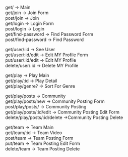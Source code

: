 get/ -> Main<br>
get/join -> Join Form<br>
post/join -> Join<br>
get/login -> Login Form<br>
post/login -> Login<br>
get/find-password -> Find Password Form<br>
post/find-password -> Find Password<br>

get/user/:id -> See User<br>
get/user/:id/edit -> Edit MY Profile Form<br>
put/user/:id/edit -> Edit MY Profile<br>
delete/user/:id -> Delete MY Profile<br>

get/play -> Play Main<br>
get/play/:id -> Play Detail<br>
get/play/genre? -> Sort For Genre<br>

get/play/posts -> Community<br>
get/play/posts/new -> Community Posting Form<br>
post/play/posts/ -> Community Posting<br>
get/play/posts/:id/edit -> Community Posting Edit Form<br>
delete/play/posts/:id/delete ->Community Posting Delete<br>

get/team -> Team Main<br>
get/team/:id -> Team Video<br>
post/team -> Team Posting Form<br>
put/team -> Team Posting Edit Form<br>
delete/team -> Team Posting Delete<br>

